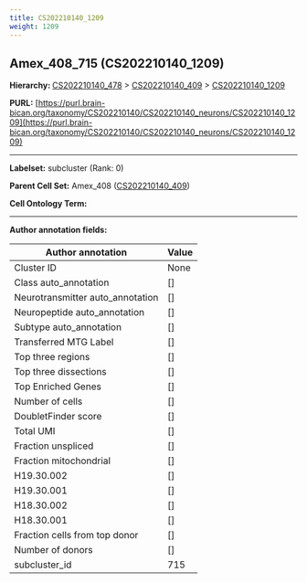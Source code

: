```yaml
---
title: CS202210140_1209
weight: 1209
---
```

## Amex_408_715 (CS202210140_1209)
<b>Hierarchy: </b>
[CS202210140_478](../CS202210140_478) >
[CS202210140_409](../CS202210140_409) >
[CS202210140_1209](../CS202210140_1209)

**PURL:** [https://purl.brain-bican.org/taxonomy/CS202210140/CS202210140_neurons/CS202210140_1209](https://purl.brain-bican.org/taxonomy/CS202210140/CS202210140_neurons/CS202210140_1209)

---


**Labelset:** subcluster (Rank: 0)

**Parent Cell Set:** Amex_408 ([CS202210140_409](../CS202210140_409))



**Cell Ontology Term:** 

[MARKER GENES.]: #


---

[TRANSFERRED ANNOTATIONS.]: #


[AUTHOR ANNOTATION FIELDS.]: #


**Author annotation fields:**

| Author annotation | Value |
|-------------------|-------|
|Cluster ID|None|
|Class auto_annotation|[]|
|Neurotransmitter auto_annotation|[]|
|Neuropeptide auto_annotation|[]|
|Subtype auto_annotation|[]|
|Transferred MTG Label|[]|
|Top three regions|[]|
|Top three dissections|[]|
|Top Enriched Genes|[]|
|Number of cells|[]|
|DoubletFinder score|[]|
|Total UMI|[]|
|Fraction unspliced|[]|
|Fraction mitochondrial|[]|
|H19.30.002|[]|
|H19.30.001|[]|
|H18.30.002|[]|
|H18.30.001|[]|
|Fraction cells from top donor|[]|
|Number of donors|[]|
|subcluster_id|715|
